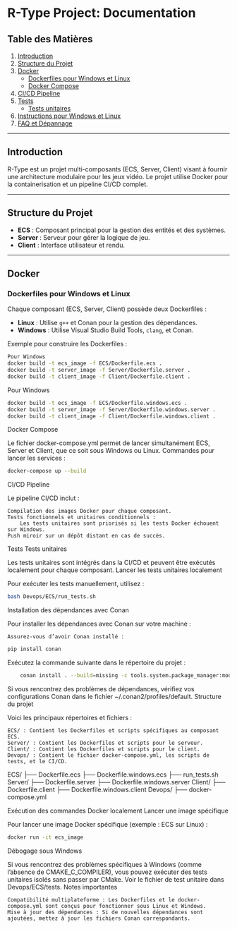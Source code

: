 # R-Type Project: Documentation

## **Table des Matières**
1. [Introduction](#introduction)
2. [Structure du Projet](#structure-du-projet)
3. [Docker](#docker)
   - [Dockerfiles pour Windows et Linux](#dockerfiles-pour-windows-et-linux)
   - [Docker Compose](#docker-compose)
4. [CI/CD Pipeline](#cicd-pipeline)
5. [Tests](#tests)
   - [Tests unitaires](#tests-unitaires)
6. [Instructions pour Windows et Linux](#instructions-pour-windows-et-linux)
7. [FAQ et Dépannage](#faq-et-dépannage)

---

## **Introduction**
R-Type est un projet multi-composants (ECS, Server, Client) visant à fournir une architecture modulaire pour les jeux vidéo. Le projet utilise Docker pour la containerisation et un pipeline CI/CD complet.

---

## **Structure du Projet**
- **ECS** : Composant principal pour la gestion des entités et des systèmes.
- **Server** : Serveur pour gérer la logique de jeu.
- **Client** : Interface utilisateur et rendu.

---

## **Docker**

### **Dockerfiles pour Windows et Linux**
Chaque composant (ECS, Server, Client) possède deux Dockerfiles :
- **Linux** : Utilise `g++` et Conan pour la gestion des dépendances.
- **Windows** : Utilise Visual Studio Build Tools, `clang`, et Conan.

Exemple pour construire les Dockerfiles :
```bash
Pour Windows
docker build -t ecs_image -f ECS/Dockerfile.ecs .
docker build -t server_image -f Server/Dockerfile.server .
docker build -t client_image -f Client/Dockerfile.client .
```
Pour Windows
```bash
docker build -t ecs_image -f ECS/Dockerfile.windows.ecs .
docker build -t server_image -f Server/Dockerfile.windows.server .
docker build -t client_image -f Client/Dockerfile.windows.client .
```
Docker Compose

Le fichier docker-compose.yml permet de lancer simultanément ECS, Server et Client, que ce soit sous Windows ou Linux.
Commandes pour lancer les services :

```bash
docker-compose up --build
```
CI/CD Pipeline

Le pipeline CI/CD inclut :

    Compilation des images Docker pour chaque composant.
    Tests fonctionnels et unitaires conditionnels :
        Les tests unitaires sont priorisés si les tests Docker échouent sur Windows.
    Push miroir sur un dépôt distant en cas de succès.

Tests
Tests unitaires

Les tests unitaires sont intégrés dans la CI/CD et peuvent être exécutés localement pour chaque composant.
Lancer les tests unitaires localement

Pour exécuter les tests manuellement, utilisez :

```bash
bash Devops/ECS/run_tests.sh
```
Installation des dépendances avec Conan

Pour installer les dépendances avec Conan sur votre machine :

    Assurez-vous d’avoir Conan installé :

```bash
pip install conan
```
Exécutez la commande suivante dans le répertoire du projet :

```bash
    conan install . --build=missing -c tools.system.package_manager:mode=install
```
Si vous rencontrez des problèmes de dépendances, vérifiez vos configurations Conan dans le fichier ~/.conan2/profiles/default.
Structure du projet

Voici les principaux répertoires et fichiers :

    ECS/ : Contient les Dockerfiles et scripts spécifiques au composant ECS.
    Server/ : Contient les Dockerfiles et scripts pour le serveur.
    Client/ : Contient les Dockerfiles et scripts pour le client.
    Devops/ : Contient le fichier docker-compose.yml, les scripts de tests, et le CI/CD.

ECS/
├── Dockerfile.ecs
├── Dockerfile.windows.ecs
├── run_tests.sh
Server/
├── Dockerfile.server
├── Dockerfile.windows.server
Client/
├── Dockerfile.client
├── Dockerfile.windows.client
Devops/
├── docker-compose.yml

Exécution des commandes Docker localement
Lancer une image spécifique

Pour lancer une image Docker spécifique (exemple : ECS sur Linux) :

```bash
docker run -it ecs_image
```
Débogage sous Windows

Si vous rencontrez des problèmes spécifiques à Windows (comme l’absence de CMAKE_C_COMPILER), vous pouvez exécuter des tests unitaires isolés sans passer par CMake. Voir le fichier de test unitaire dans Devops/ECS/tests.
Notes importantes

    Compatibilité multiplateforme : Les Dockerfiles et le docker-compose.yml sont conçus pour fonctionner sous Linux et Windows.
    Mise à jour des dépendances : Si de nouvelles dépendances sont ajoutées, mettez à jour les fichiers Conan correspondants.